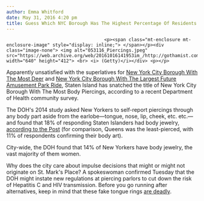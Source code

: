 ```yaml
---
author: Emma Whitford
date: May 31, 2016 4:20 pm
title: Guess Which NYC Borough Has The Highest Percentage Of Residents With Body Piercings 
---
```


	
										<p><span class="mt-enclosure mt-enclosure-image" style="display: inline;"> </span></p><div class="image-none"> <img alt="053116_Piercings.jpeg" src="https://web.archive.org/web/20161016141953im_/http://gothamist.com/attachments/nyc_ewhitford/053116_Piercings.jpeg" width="640" height="412"> <br> <i> (Getty)</i></div> <p></p>

<p>Apparently unsatisfied with the superlatives for <a href="https://web.archive.org/web/20161016141953/http://gothamist.com/2016/05/17/operation_mass_vasectomy.php">New York City Borough With The Most Deer</a> and <a href="https://web.archive.org/web/20161016141953/http://gothamist.com/2015/06/10/video_heres_what_the_dazzling_view.php">New York City Borough With The Largest Future Amusement Park Ride</a>, Staten Island has snatched the title of New York City Borough With The Most Body Piercings, according to a recent Department of Health community survey. </p>

<p>The DOH&apos;s 2014 study asked New Yorkers to self-report piercings through any body part aside from the earlobe&#x2014;tongue, nose, lip, cheek, etc. etc.&#x2014;and found that 18% of responding Staten Islanders had body jewelry, <a href="https://web.archive.org/web/20161016141953/http://nypost.com/2016/05/30/staten-islanders-lead-nyc-in-body-piercings-study/">according to the Post</a> (for comparison, Queens was the least-pierced, with 11% of respondents confirming their body art). </p>

<p>City-wide, the DOH found that 14% of New Yorkers have body jewelry, the vast majority of them women. </p>

<p>Why does the city care about impulse decisions that might or might not originate on St. Mark&apos;s Place? A spokeswoman confirmed Tuesday that the DOH might instate new regulations at piercing parlors to cut down the risk of Hepatitis C and HIV transmission. Before you go running after alternatives, keep in mind that these fake tongue rings <a href="https://web.archive.org/web/20161016141953/http://gothamist.com/2012/01/13/teenagers_and_other_idiots_magnetic.php">are deadly</a>.</p>					
										
									
				